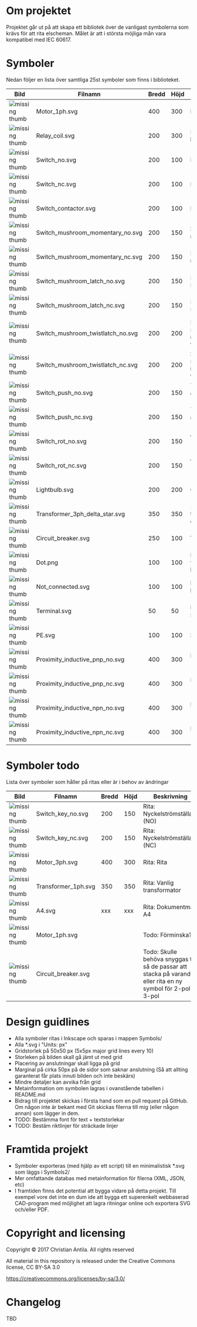 Om projektet
============
Projektet går ut på att skapa ett bibliotek över de vanligast symbolerna som krävs för att rita elscheman. Målet är att i största möjliga mån vara kompatibel med IEC 60617.



Symboler
========
Nedan följer en lista över samtliga 25st symboler som finns i biblioteket.

Bild                                                                                           | Filnamn                           | Bredd | Höjd | Beskrivning
-----------------------------------------------------------------------------------------------|-----------------------------------|-------|------|----------------------------
![missing thumb](https://chille.github.io/electricalsymbols/Motor_1ph.svg)                     | Motor_1ph.svg                     |   400 |  300 | Motor 1-fas
![missing thumb](https://chille.github.io/electricalsymbols/Relay_coil.svg)                    | Relay_coil.svg                    |   200 |  300 | Spole till relä / kontaktor
![missing thumb](https://chille.github.io/electricalsymbols/Switch_no.svg)                     | Switch_no.svg                     |   200 |  100 | Relä (NO)
![missing thumb](https://chille.github.io/electricalsymbols/Switch_nc.svg)                     | Switch_nc.svg                     |   200 |  100 | Relä (NC)
![missing thumb](https://chille.github.io/electricalsymbols/Switch_contactor.svg)              | Switch_contactor.svg              |   200 |  100 | Kontaktor (NO)
![missing thumb](https://chille.github.io/electricalsymbols/Switch_mushroom_momentary_no.svg)  | Switch_mushroom_momentary_no.svg  |   200 |  150 | Svamptrycke momentan (NO)
![missing thumb](https://chille.github.io/electricalsymbols/Switch_mushroom_momentary_nc.svg)  | Switch_mushroom_momentary_nc.svg  |   200 |  150 | Svamptrycke momentan (NC)
![missing thumb](https://chille.github.io/electricalsymbols/Switch_mushroom_latch_no.svg)      | Switch_mushroom_latch_no.svg      |   200 |  150 | Svamptrycke självlåsande
![missing thumb](https://chille.github.io/electricalsymbols/Switch_mushroom_latch_nc.svg)      | Switch_mushroom_latch_nc.svg      |   200 |  150 | Svamptrycke självlåsande
![missing thumb](https://chille.github.io/electricalsymbols/Switch_mushroom_twistlatch_no.svg) | Switch_mushroom_twistlatch_no.svg |   200 |  200 | Svamptrycke självlåsande med vridåterställning
![missing thumb](https://chille.github.io/electricalsymbols/Switch_mushroom_twistlatch_nc.svg) | Switch_mushroom_twistlatch_nc.svg |   200 |  200 | Svamptrycke självlåsande med vridåterställning
![missing thumb](https://chille.github.io/electricalsymbols/Switch_push_no.svg)                | Switch_push_no.svg                |   200 |  150 | Tryckknapp återfjädrande (NO)
![missing thumb](https://chille.github.io/electricalsymbols/Switch_push_nc.svg)                | Switch_push_nc.svg                |   200 |  150 | Tryckknapp återfjädrande (NC)
![missing thumb](https://chille.github.io/electricalsymbols/Switch_rot_no.svg)                 | Switch_rot_no.svg                 |   200 |  150 | Vridströmställare (NO)
![missing thumb](https://chille.github.io/electricalsymbols/Switch_rot_nc.svg)                 | Switch_rot_nc.svg                 |   200 |  150 | Vridströmställare (NC)
![missing thumb](https://chille.github.io/electricalsymbols/Lightbulb.svg)                     | Lightbulb.svg                     |   200 |  200 | Glödlampa
![missing thumb](https://chille.github.io/electricalsymbols/Transformer_3ph_delta_star.svg)    | Transformer_3ph_delta_star.svg    |   350 |  350 | 3-fas transformator delta/Y-kopplad
![missing thumb](https://chille.github.io/electricalsymbols/Circuit_breaker.svg)               | Circuit_breaker.svg               |   250 |  100 | Automatsäkring (Dvärgbrytare)
![missing thumb](https://chille.github.io/electricalsymbols/Dot.svg)                           | Dot.png                           |   100 |  100 | Punkt för att förbinda ledningar
![missing thumb](https://chille.github.io/electricalsymbols/Not_connected.svg)                 | Not_connected.svg                 |   100 |  100 | Ej ansluten ledare (Kryss)
![missing thumb](https://chille.github.io/electricalsymbols/Terminal.svg)                      | Terminal.svg                      |    50 |   50 | Plint / skruvanslutning
![missing thumb](https://chille.github.io/electricalsymbols/PE.svg)                            | PE.svg                            |   100 |  100 | Skyddsjord
![missing thumb](https://chille.github.io/electricalsymbols/Proximity_inductive_pnp_no.svg)    | Proximity_inductive_pnp_no.svg    |   400 |  300 | Induktiv givare (PNP, NO)
![missing thumb](https://chille.github.io/electricalsymbols/Proximity_inductive_pnp_nc.svg)    | Proximity_inductive_pnp_nc.svg    |   400 |  300 | Induktiv givare (PNP, NC)
![missing thumb](https://chille.github.io/electricalsymbols/Proximity_inductive_npn_no.svg)    | Proximity_inductive_npn_no.svg    |   400 |  300 | Induktiv givare (NPN, NO)
![missing thumb](https://chille.github.io/electricalsymbols/Proximity_inductive_npn_no.svg)    | Proximity_inductive_npn_nc.svg    |   400 |  300 | Induktiv givare (NPN, NC)


Symboler todo
=============
Lista över symboler som håller på ritas eller är i behov av ändringar

Bild                                                                                           | Filnamn                           | Bredd | Höjd | Beskrivning
-----------------------------------------------------------------------------------------------|-----------------------------------|-------|------|----------------------------
![missing thumb](https://chille.github.io/electricalsymbols/Switch_key_no.svg)                 | Switch_key_no.svg                 |   200 |  150 | Rita: Nyckelströmställare (NO)
![missing thumb](https://chille.github.io/electricalsymbols/Switch_key_nc.svg)                 | Switch_key_nc.svg                 |   200 |  150 | Rita: Nyckelströmställare (NC)
![missing thumb](https://chille.github.io/electricalsymbols/Motor_3ph.svg)                     | Motor_3ph.svg                     |   400 |  300 | Rita: Rita
![missing thumb](https://chille.github.io/electricalsymbols/Transformer_1ph.svg)               | Transformer_1ph.svg               |   350 |  350 | Rita: Vanlig transformator
![missing thumb](https://chille.github.io/electricalsymbols/A4.svg)                            | A4.svg                            |   xxx |  xxx | Rita: Dokumentmall A4
![missing thumb](https://chille.github.io/electricalsymbols/Motor_1ph.svg)                     | Motor_1ph.svg                     |       |      | Todo: Förminska?
![missing thumb](https://chille.github.io/electricalsymbols/Circuit_breaker.svg)               | Circuit_breaker.svg               |       |      | Todo: Skulle behöva snyggas till så de passar att stacka på varandra, eller rita en ny symbol för 2-pol / 3-pol



Design guidlines
================
* Alla symboler ritas i Inkscape och sparas i mappen Symbols/
* Alla *.svg i "Units: px"
* Gridstorlek på 50x50 px (5x5px major grid lines every 10)
* Storleken på bilden skall gå jämt ut med grid
* Placering av anslutningar skall ligga på grid
* Marginal på cirka 50px på de sidor som saknar anslutning (Så att allting garanterat får plats innuti bilden och inte beskärs)
* Mindre detaljer kan avvika från grid
* Metainformation om symbolen lagras i ovanstående tabellen i README.md
* Bidrag till projektet skickas i första hand som en pull request på GitHub. Om någon inte är bekant med Git skickas filerna till mig (eller någon annan) som lägger in dem.
* TODO: Bestämma font för text + textstorlekar
* TODO: Bestäm riktlinjer för sträckade linjer



Framtida projekt
================
* Symboler exporteras (med hjälp av ett script) till en minimalistisk *.svg som läggs i Symbols2/
* Mer omfattande databas med metainformation för filerna (XML, JSON, etc)
* I framtiden finns det potential att bygga vidare på detta projekt. Till exempel vore det inte en dum ide att bygga ett superenkelt webbaserad CAD-program med möjlighet att lagra ritningar online och exportera SVG och/eller PDF.



Copyright and licensing
=======================
Copyright © 2017 Christian Antila. All rights reserved

All material in this repository is released under the Creative Commons license, CC BY-SA 3.0

https://creativecommons.org/licenses/by-sa/3.0/



Changelog
=========
TBD